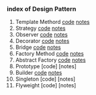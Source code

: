 ### index of Design Pattern
1. Template Methord
[code](https://github.com/echoechoin/myNotes/DesignPattern/Template_Method.cpp)
[notes](https://www.baidu.com)
2. Strategy
[code](https://github.com/echoechoin/myNotes/DesignPattern/Stategy.cpp)
[notes](https://www.baidu.com)
3. Observer
[code](https://github.com/echoechoin/myNotes/DesignPattern/Observer.cpp)
[notes](https://www.baidu.com)
4. Decorator
[code](https://github.com/echoechoin/myNotes/DesignPattern/Decorator.cpp)
[notes](https://www.baidu.com)
5. Bridge
[code](https://github.com/echoechoin/myNotes/DesignPattern/Bridge.cpp)
[notes](https://www.baidu.com)
6. Factory Method
[code](https://github.com/echoechoin/myNotes/DesignPattern/Factory.cpp)
[notes](https://www.baidu.com)
7. Abstract Factory
[code](https://github.com/echoechoin/myNotes/DesignPattern/AbstractFactory.cpp)
[notes](https://www.baidu.com)
8. Prototype
[code]
[notes]
9. Builder
[code](https://github.com/echoechoin/myNotes/DesignPattern/Builder.cpp)
[notes](https://www.baidu.com)
10. Singleton
[code]
[notes]
11. Flyweight
[code]
[notes]